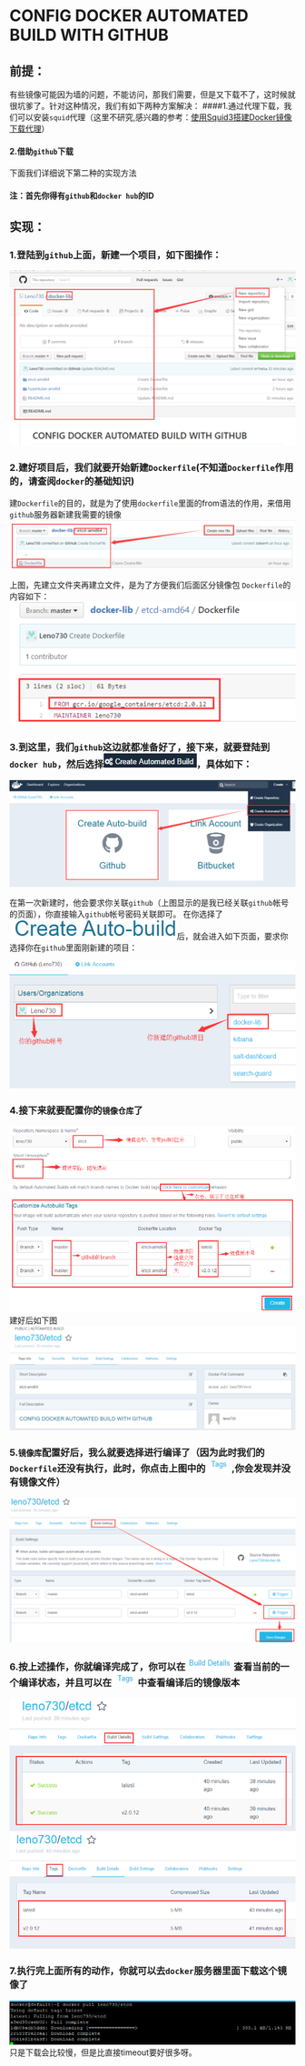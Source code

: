# CONFIG DOCKER AUTOMATED BUILD WITH GITHUB
## 前提：
   有些镜像可能因为墙的问题，不能访问，那我们需要，但是又下载不了，这时候就很坑爹了。针对这种情况，我们有如下两种方案解决：
####1.通过代理下载，我们可以安装`squid`代理（这里不研究,感兴趣的参考：[使用Squid3搭建Docker镜像下载代理](http://dockone.io/article/1380)）
#### 2.借助`github`下载
   下面我们详细说下第二种的实现方法

#### 注：首先你得有`github`和`docker hub`的ID

## 实现：
### 1.登陆到`github`上面，新建一个项目，如下图操作：
![image](https://raw.githubusercontent.com/Leno730/docker-lib/master/images/1.png)


### 2.建好项目后，我们就要开始新建`Dockerfile`(不知道`Dockerfile`作用的，请查阅`docker`的基础知识)

建`Dockerfile`的目的，就是为了使用`dockerfile`里面的from语法的作用，来借用`github`服务器新建我需要的镜像
![image](https://raw.githubusercontent.com/Leno730/docker-lib/master/images/2.png)

上图，先建立文件夹再建立文件，是为了方便我们后面区分镜像包
`Dockerfile`的内容如下：
![image](https://raw.githubusercontent.com/Leno730/docker-lib/master/images/3.png)

### 3.到这里，我们`github`这边就都准备好了，接下来，就要登陆到`docker hub`，然后选择![image](https://raw.githubusercontent.com/Leno730/docker-lib/master/images/4.png)，具体如下：
![image](https://raw.githubusercontent.com/Leno730/docker-lib/master/images/5.png) 

   在第一次新建时，他会要求你关联`github`（上图显示的是我已经关联`github`帐号的页面），你直接输入`github`帐号密码关联即可。
   在你选择了![image](https://raw.githubusercontent.com/Leno730/docker-lib/master/images/6.png)后，就会进入如下页面，要求你选择你在`github`里面刚新建的项目：

![image](https://raw.githubusercontent.com/Leno730/docker-lib/master/images/7.png)
     
### 4.接下来就要配置你的`镜像仓库`了
![image](https://raw.githubusercontent.com/Leno730/docker-lib/master/images/8.png)
     建好后如下图
![image](https://raw.githubusercontent.com/Leno730/docker-lib/master/images/9.png)

### 5.`镜像库`配置好后，我么就要选择进行编译了（因为此时我们的`Dockerfile`还没有执行，此时，你点击上图中的![image](https://raw.githubusercontent.com/Leno730/docker-lib/master/images/10.png),你会发现并没有镜像文件）
![image](https://raw.githubusercontent.com/Leno730/docker-lib/master/images/11.png) 

### 6.按上述操作，你就编译完成了，你可以在![image](https://raw.githubusercontent.com/Leno730/docker-lib/master/images/12.png)查看当前的一个编译状态，并且可以在![image](https://raw.githubusercontent.com/Leno730/docker-lib/master/images/10.png)中查看编译后的镜像版本
![image](https://raw.githubusercontent.com/Leno730/docker-lib/master/images/13.png)
![image](https://raw.githubusercontent.com/Leno730/docker-lib/master/images/14.png)
     
### 7.执行完上面所有的动作，你就可以去`docker`服务器里面下载这个镜像了
 ![image](https://raw.githubusercontent.com/Leno730/docker-lib/master/images/15.png)    
     只是下载会比较慢，但是比直接timeout要好很多呀。

     


